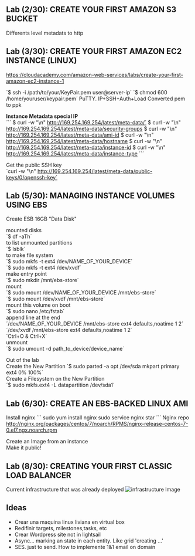 ## Lab (2/30): CREATE YOUR FIRST AMAZON S3 BUCKET

Differents level metadats to http

## Lab (3/30): CREATE YOUR FIRST AMAZON EC2 INSTANCE (LINUX)
https://cloudacademy.com/amazon-web-services/labs/create-your-first-amazon-ec2-instance-1  


´$ ssh -i /path/to/your/KeyPair.pem user@server-ip´
´$ chmod 600  /home/youruser/keypair.pem´
PuTTY. IP+SSH+Auth+Load Converted pem to ppk

**Instance Metadata special IP**  
´´´
$ curl -w "\n" http://169.254.169.254/latest/meta-data/´
$ curl -w "\n" http://169.254.169.254/latest/meta-data/security-groups
$ curl -w "\n" http://169.254.169.254/latest/meta-data/ami-id
$ curl -w "\n" http://169.254.169.254/latest/meta-data/hostname
$ curl -w "\n" http://169.254.169.254/latest/meta-data/instance-id
$ curl -w "\n" http://169.254.169.254/latest/meta-data/instance-type
´´´

Get the public SSH key  
´curl -w "\n" http://169.254.169.254/latest/meta-data/public-keys/0/openssh-key´


## Lab (5/30): MANAGING INSTANCE VOLUMES USING EBS

Create ESB 16GB "Data Disk"

mounted disks  
´$  df -aTh´  
to list unmounted partitions  
´$ lsblk´  
to make file system  
´$ sudo mkfs -t ext4 /dev/NAME_OF_YOUR_DEVICE´  
´$ sudo mkfs -t ext4 /dev/xvdf´  
make entry point  
´$ sudo mkdir /mnt/ebs-store´  
mount  
´$ sudo mount /dev/NAME_OF_YOUR_DEVICE /mnt/ebs-store´  
´$ sudo mount /dev/xvdf /mnt/ebs-store´  
mount this volume on boot  
´$ sudo nano /etc/fstab´  
append line at the end  
´/dev/NAME_OF_YOUR_DEVICE /mnt/ebs-store ext4 defaults,noatime 1 2´  
´/dev/xvdf /mnt/ebs-store ext4 defaults,noatime 1 2´  
´Ctrl+O & Ctrl+X´  
unmount  
´$ sudo umount -d path_to_device/device_name´


Out of the lab  
Create the New Partition
´$ sudo parted -a opt /dev/sda mkpart primary ext4 0% 100%´  
Create a Filesystem on the New Partition  
´$ sudo mkfs.ext4 -L datapartition /dev/sda1´  


## Lab (6/30): CREATE AN EBS-BACKED LINUX AMI

Install nginx
´´´
sudo yum install nginx
sudo service nginx star
´´´
Nginx repo  
http://nginx.org/packages/centos/7/noarch/RPMS/nginx-release-centos-7-0.el7.ngx.noarch.rpm   

Create an Image from an instance  
Make it public!  


## Lab (8/30): CREATING YOUR FIRST CLASSIC LOAD BALANCER

Current infrastructure that was already deployed
![infrastructure Image](https://github.com/maxaldunate/aws-training/blob/master/certified-developer-foundations-course/labs/cloudacademy-logo.png)









## Ideas
- Crear una maquina linux liviana en virtual box
- Redifinir targets, milestones,tasks,  etc
- Crear Wordpress site not in lightsail
- Async... marking an state in each entity. Like grid 'creating ...'
- SES. just to send. How to implemente 1&1 email on domain
